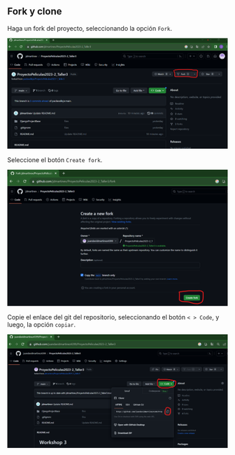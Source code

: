 ## Fork y clone

Haga un fork del proyecto, seleccionando la opción ``Fork``.
<div align="center">
  <a>
    <img src="imgs/fork1.png">
  </a>
</div>

Seleccione el botón ``Create fork``.
<div align="center">
  <a>
    <img src="imgs/fork2.png">
  </a>
</div>

Copie el enlace del git del repositorio, seleccionando el botón ``< > Code``, y luego, la opción ``copiar``.
<div align="center">
  <a>
    <img src="imgs/fork3.png">
  </a>
</div>
